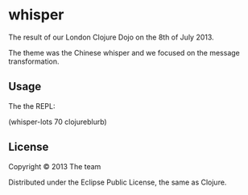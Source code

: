 # whisper

The result of our London Clojure Dojo on the 8th of July 2013.

The theme was the Chinese whisper and we focused on the message transformation.

## Usage

The the REPL:

(whisper-lots 70 clojureblurb)

## License

Copyright © 2013 The team

Distributed under the Eclipse Public License, the same as Clojure.
